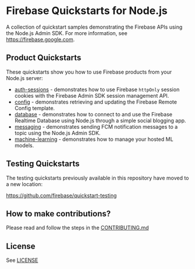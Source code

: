 # Firebase Quickstarts for Node.js

A collection of quickstart samples demonstrating the Firebase APIs using the Node.js Admin SDK. For more information, see https://firebase.google.com.

## Product Quickstarts

These quickstarts show you how to use Firebase products from your Node.js server:

- [auth-sessions](auth-sessions/README.md) - demonstrates how to use Firebase `httpOnly` session cookies with the Firebase Admin SDK session management API.
- [config](config/README.md) - demonstrates retrieving and updating the Firebase Remote Config template.
- [database](database/README.md) - demonstrates how to connect to and use the Firebase Realtime Database using Node.js through a simple social blogging app.
- [messaging](messaging/README.md) - demonstrates sending FCM notification messages to a topic using the Node.js Admin SDK.
- [machine-learning](machine-learning/README.md) - demonstrates how to manage your hosted ML models.

## Testing Quickstarts

The testing quickstarts previously available in this repository have
moved to a new location:

https://github.com/firebase/quickstart-testing

## How to make contributions?

Please read and follow the steps in the [CONTRIBUTING.md](CONTRIBUTING.md)

## License

See [LICENSE](LICENSE)
